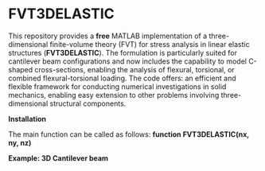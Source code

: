 # FVT3DELASTIC

This repository provides a **free** MATLAB implementation of a three-dimensional finite-volume theory (FVT) for stress analysis in linear elastic structures (**FVT3DELASTIC**). The formulation is particularly suited for cantilever beam configurations and now includes the capability to model C-shaped cross-sections, enabling the analysis of flexural, torsional, or combined flexural-torsional loading. The code offers:
an efficient and flexible framework for conducting numerical investigations in solid mechanics, enabling easy extension to other problems involving three-dimensional structural components.

**Installation**

The main function can be called as follows: **function FVT3DELASTIC(nx, ny, nz)**

**Example: 3D Cantilever beam** 


